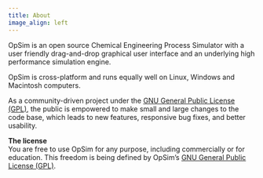 ```yaml
---
title: About
image_align: left
---
```


OpSim is an open source Chemical Engineering Process Simulator with a user friendly drag-and-drop graphical user interface and an underlying high performance simulation engine.

OpSim is cross-platform and runs equally well on Linux, Windows and Macintosh computers.

As a community-driven project under the [GNU General Public License (GPL)](../../license), the public is empowered to make small and large changes to the code base, which leads to new features, responsive bug fixes, and better usability.

**The license**  
 You are free to use OpSim for any purpose, including commercially or for education. This freedom is being defined by OpSim’s [GNU General Public License (GPL)](../../license).
